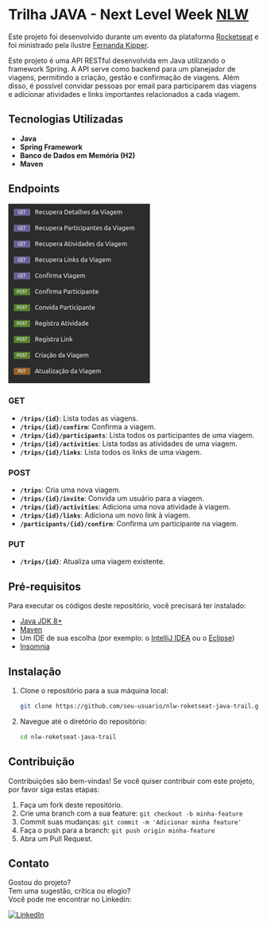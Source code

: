 # Trilha JAVA - Next Level Week [NLW](https://www.rocketseat.com.br/eventos/nlw)
Este projeto foi desenvolvido durante um evento da plataforma [Rocketseat](https://app.rocketseat.com.br/) e foi ministrado pela ilustre [Fernanda Kipper](https://www.linkedin.com/in/fernanda-kipper/).

Este projeto é uma API RESTful desenvolvida em Java utilizando o framework Spring. A API serve como backend para um planejador de viagens, permitindo a criação, gestão e confirmação de viagens. Além disso, é possível convidar pessoas por email para participarem das viagens e adicionar atividades e links importantes relacionados a cada viagem.

## Tecnologias Utilizadas
-   **Java**
-   **Spring Framework**
-   **Banco de Dados em Memória (H2)**
-   **Maven**

## Endpoints
<div>
  <img src="assets/Insomnia.png" alt="Endpoints da Aplicação" />
</div>

### GET

-   **`/trips/{id}`**: Lista todas as viagens.
-   **`/trips/{id}/confirm`**: Confirma a viagem.
-   **`/trips/{id}/participants`**: Lista todos os participantes de uma viagem.
-   **`/trips/{id}/activities`**: Lista todas as atividades de uma viagem.
-   **`/trips/{id}/links`**: Lista todos os links de uma viagem.

### POST
-   **`/trips`**: Cria uma nova viagem.
-   **`/trips/{id}/invite`**: Convida um usuário para a viagem.
-   **`/trips/{id}/activities`**: Adiciona uma nova atividade à viagem.
-   **`/trips/{id}/links`**: Adiciona um novo link à viagem.
- **`/participants/{id}/confirm`**: Confirma um participante na viagem.

### PUT
-   **`/trips/{id}`**: Atualiza uma viagem existente.


## Pré-requisitos

Para executar os códigos deste repositório, você precisará ter instalado:

- [Java JDK 8+](https://www.oracle.com/java/technologies/javase-jdk11-downloads.html)
- [Maven](https://maven.apache.org/download.cgi)
- Um IDE de sua escolha (por exemplo: o [IntelliJ IDEA](https://www.jetbrains.com/idea/) ou o [Eclipse](https://www.eclipse.org/))
- [Insomnia](https://insomnia.rest/download)

## Instalação

1. Clone o repositório para a sua máquina local:
    ```sh
    git clone https://github.com/seu-usuario/nlw-roketseat-java-trail.git
    ```
2. Navegue até o diretório do repositório:
    ```sh
    cd nlw-roketseat-java-trail
    ```
    
## Contribuição

Contribuições são bem-vindas! Se você quiser contribuir com este projeto, por favor siga estas etapas:

1. Faça um fork deste repositório.
2. Crie uma branch com a sua feature: `git checkout -b minha-feature`
3. Commit suas mudanças: `git commit -m 'Adicionar minha feature'`
4. Faça o push para a branch: `git push origin minha-feature`
5. Abra um Pull Request.

## Contato
Gostou do projeto?  
Tem uma sugestão, crítica ou elogio?  
Você pode me encontrar no Linkedin:  
  
  [![LinkedIn](https://img.shields.io/badge/LinkedIn-000080?style=for-the-badge&logo=Linkedin&logoColor=white)](https://www.linkedin.com/in/galasso-matheus/)
